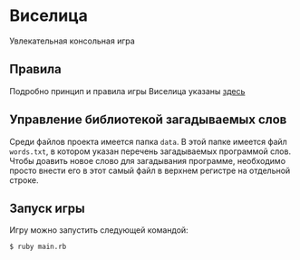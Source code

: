 # Виселица
Увлекательная консольная игра

## Правила
Подробно принцип и правила игры Виселица указаны [здесь](https://ru.wikipedia.org/wiki/%D0%92%D0%B8%D1%81%D0%B5%D0%BB%D0%B8%D1%86%D0%B0_(%D0%B8%D0%B3%D1%80%D0%B0))

## Управление библиотекой загадываемых слов
Среди файлов проекта имеется папка `data`. В этой папке имеется файл `words.txt`, в котором указан перечень загадываемых программой слов. Чтобы доавить новое слово для загадывания программе, необходимо просто внести его в этот самый файл в верхнем регистре на отдельной строке.

## Запуск игры
Игру можно запустить следующей командой: 
```
$ ruby main.rb
```
